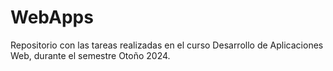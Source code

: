 # WebApps
Repositorio con las tareas realizadas en el curso Desarrollo de Aplicaciones Web, durante el semestre Otoño 2024.
